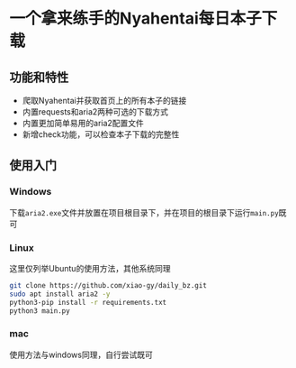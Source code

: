 # 一个拿来练手的Nyahentai每日本子下载

## 功能和特性
- 爬取Nyahentai并获取首页上的所有本子的链接
- 内置requests和aria2两种可选的下载方式
- 内置更加简单易用的aria2配置文件
- 新增check功能，可以检查本子下载的完整性

## 使用入门

### Windows

下载`aria2.exe`文件并放置在项目根目录下，并在项目的根目录下运行`main.py`既可

### Linux

这里仅列举Ubuntu的使用方法，其他系统同理

```bash
git clone https://github.com/xiao-gy/daily_bz.git
sudo apt install aria2 -y
python3-pip install -r requirements.txt
python3 main.py
```

### mac

使用方法与windows同理，自行尝试既可